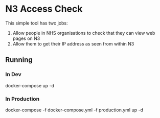 # N3 Access Check

This simple tool has two jobs:

1. Allow people in NHS organisations to check that they can view web pages on N3
2. Allow them to get their IP address as seen from within N3

## Running

### In Dev

docker-compose up -d

### In Production

docker-compose -f docker-compose.yml -f production.yml up -d

